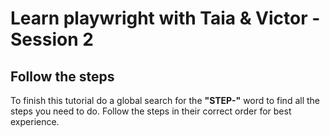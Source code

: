 # Learn playwright with Taia & Victor - Session 2

## Follow the steps
To finish this tutorial do a global search for the **"STEP-"** word to find all the steps you need to do.
Follow the steps in their correct order for best experience.
